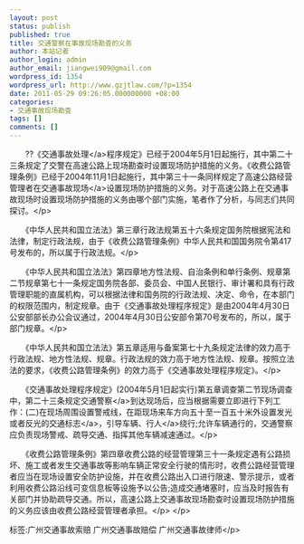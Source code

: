 ```yaml
---
layout: post
status: publish
published: true
title: 交通警察在事故现场勘查的义务
author: 本站记者
author_login: admin
author_email: jiangwei909@gmail.com
wordpress_id: 1354
wordpress_url: http://www.gzjtlaw.com/?p=1354
date: 2011-05-29 09:26:05.000000000 +08:00
categories:
- 交通事故现场勘查
tags: []
comments: []
---
```

<p>
<p>　　??《<a>交通事故处理<&#47;a>程序规定》已经于2004年5月1日起施行，其中第二十三条规定了交警在高速公路上现场勘查时设置现场防护措施的义务。《收费公路管理条例》已经于2004年11月1日起施行，其中第三十一条同样规定了高速公路经营管理者在<a>交通事故现场<&#47;a>设置现场防护措施的义务。对于高速公路上在交通事故现场时设置现场防护措施的义务由哪个部门实施，笔者作了分析，与同志们共同探讨。<&#47;p>
<p>　　《中华人民共和国立法法》第三章行政法规第五十六条规定国务院根据宪法和法律，制定行政法规，由于《收费公路管理条例》中华人民共和国国务院令第417号发布的，所以属于行政法规。<&#47;p>
<p>　　《中华人民共和国立法法》第四章地方性法规、自治条例和单行条例、规章第二节规章第七十一条规定国务院各部、委员会、中国人民银行、审计署和具有行政管理职能的直属机构，可以根据法律和国务院的行政法规、决定、命令，在本部门的权限范围内，制定规章。由于《交通事故处理程序规定》是由2004年4月30日公安部部长办公会议通过，2004年4月30日公安部令第70号发布的，所以，属于部门规章。<&#47;p>
<p>　　《中华人民共和国立法法》第五章适用与备案第七十九条规定法律的效力高于行政法规、地方性法规、规章。行政法规的效力高于地方性法规、规章。按照立法法的要求，《收费公路管理条例》的效力高于《交通事故处理程序规定》。<&#47;p>
<p>　　《交通事故处理程序规定》(2004年5月1日起实行)第五章调查第二节现场调查中，第二十三条规定<a>交通警察<&#47;a>到达现场后，应当根据需要立即进行下列工作：(二)在现场周围设置警戒线，在距现场来车方向五十至一百五十米外设置发光或者反光的<a>交通标志<&#47;a>，引导车辆、<a>行人<&#47;a>绕行;允许车辆通行的，交通警察应负责现场警戒、疏导交通、指挥其他车辆减速通过。<&#47;p>
<p>　　《收费公路管理条例》第四章收费公路的经营管理第三十一条规定遇有公路损坏、施工或者发生交通事故等影响车辆正常安全行驶的情形时，收费公路经营管理者应当在现场设置安全防护设施，并在收费公路出入口进行限速、警示提示，或者利用收费公路沿线可变信息板等设施予以公告;造成交通堵塞时，应当及时报告有关部门并协助疏导交通。所以，高速公路上交通事故现场勘查时设置现场防护措施的义务应该由收费公路经营管理者承担。<&#47;p>
<&#47;p>
<p><br&#47;>
<p>标签:广州交通事故索赔 广州交通事故赔偿 广州交通事故律师<&#47;p>
